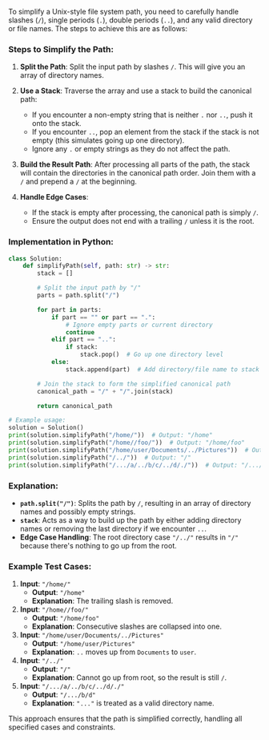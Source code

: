 To simplify a Unix-style file system path, you need to carefully handle slashes (`/`), single periods (`.`), double periods (`..`), and any valid directory or file names. The steps to achieve this are as follows:

### Steps to Simplify the Path:
1. **Split the Path**: Split the input path by slashes `/`. This will give you an array of directory names.
2. **Use a Stack**: Traverse the array and use a stack to build the canonical path:
   - If you encounter a non-empty string that is neither `.` nor `..`, push it onto the stack.
   - If you encounter `..`, pop an element from the stack if the stack is not empty (this simulates going up one directory).
   - Ignore any `.` or empty strings as they do not affect the path.
3. **Build the Result Path**: After processing all parts of the path, the stack will contain the directories in the canonical path order. Join them with a `/` and prepend a `/` at the beginning.

4. **Handle Edge Cases**:
   - If the stack is empty after processing, the canonical path is simply `/`.
   - Ensure the output does not end with a trailing `/` unless it is the root.

### Implementation in Python:

```python
class Solution:
    def simplifyPath(self, path: str) -> str:
        stack = []

        # Split the input path by "/"
        parts = path.split("/")

        for part in parts:
            if part == "" or part == ".":
                # Ignore empty parts or current directory
                continue
            elif part == "..":
                if stack:
                    stack.pop()  # Go up one directory level
            else:
                stack.append(part)  # Add directory/file name to stack

        # Join the stack to form the simplified canonical path
        canonical_path = "/" + "/".join(stack)

        return canonical_path

# Example usage:
solution = Solution()
print(solution.simplifyPath("/home/"))  # Output: "/home"
print(solution.simplifyPath("/home//foo/"))  # Output: "/home/foo"
print(solution.simplifyPath("/home/user/Documents/../Pictures"))  # Output: "/home/user/Pictures"
print(solution.simplifyPath("/../"))  # Output: "/"
print(solution.simplifyPath("/.../a/../b/c/../d/./"))  # Output: "/.../b/d"
```

### Explanation:
- **`path.split("/")`**: Splits the path by `/`, resulting in an array of directory names and possibly empty strings.
- **`stack`**: Acts as a way to build up the path by either adding directory names or removing the last directory if we encounter `..`.
- **Edge Case Handling**: The root directory case `"/../"` results in `"/"` because there's nothing to go up from the root.

### Example Test Cases:
1. **Input**: `"/home/"`
   - **Output**: `"/home"`
   - **Explanation**: The trailing slash is removed.
2. **Input**: `"/home//foo/"`
   - **Output**: `"/home/foo"`
   - **Explanation**: Consecutive slashes are collapsed into one.
3. **Input**: `"/home/user/Documents/../Pictures"`
   - **Output**: `"/home/user/Pictures"`
   - **Explanation**: `..` moves up from `Documents` to `user`.
4. **Input**: `"/../"`
   - **Output**: `"/"`
   - **Explanation**: Cannot go up from root, so the result is still `/`.
5. **Input**: `"/.../a/../b/c/../d/./"`
   - **Output**: `"/.../b/d"`
   - **Explanation**: `"..."` is treated as a valid directory name.

This approach ensures that the path is simplified correctly, handling all specified cases and constraints.
